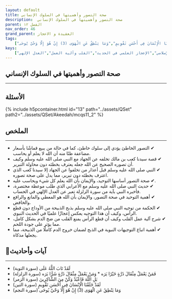 ```yaml
---
layout: default
title: صحة التصور وأهميتها في السلوك الإنساني
description:  صحة التصور وأهميتها في السلوك الإنساني
parent: الفصل ١٢
nav_order: 46
grand_parent: العقيدة و الاعجاز
tags: 
    ["لَقَدْ تَابَ اللَّهُ عَلَى","فَمَنْ يَعْمَلْ مِثْقَالَ ذَرَّةٍ خَيْرًا يَرَه * وَمَنْ يَعْمَلْ مِثْقَالَ ذَرَّةٍ شَرًّا يَرَه","بَلِ اللَّهَ فَاعْبُدْ وَكُنْ مِنَ الشَّاكِرِينَ","لَقَدْ خَلَقْنَا الْإِنْسَانَ فِي أَحْسَنِ تَقْوِيمٍ","وَمَا يَنْطِقُ عَنِ الْهَوَى (3) إِنْ هُوَ إِلَّا وَحْيٌ يُوحَى"]
keys:
    ["صحة التصور","التوحيد","سيدنا كعب بن مالك","الذبح الإسلامي","الإعجاز العلمي في الحديث","القلب وآلية العمل","العدل الإلهي"]
---
```

## ‏صحة التصور وأهميتها في السلوك الإنساني
***
## الأسئلة 
{% include h5pcontainer.html id="13" path="../assets/QSet" path2="../assets/QSet/Akeedah/mcqs11_2" %}
## الملخص
***
- ‏✔ التصور الخاطئ يؤدي إلى سلوك خاطئ، كما في حالة من يبيع قماشًا بأسعار مضاعفة ظنًا منه أن الله لا يعلم أو يحاسب. 
- ‏✔ قصة سيدنا كعب بن مالك تخلفه عن الجهاد مع النبي صلى الله عليه وسلم وكيف أن تصوره الصحيح عن الله جعله يعترف بخطئه دون محاولة التبرير. 
- ‏✔ النبي صلى الله عليه وسلم قبل أعذار من تخلفوا عن الجهاد إلا سيدنا كعب الذي اعترف بخطئه دون تبرير، مما يدل على صحة تصوره. 
- ‏✔ صحة التصور أساسها التوحيد، والإيمان بأن الله يعلم كل شيء ويحاسب عليه. 
- ‏✔ حديث النبي صلى الله عليه وسلم مع الأعرابي الذي طلب موعظة مختصرة، فأخبره النبي بآية من سورة الزلزلة تعبر عن العدل الإلهي في الحساب. 
- ‏✔ أهمية التوحيد في صحة التصور، والإيمان بأن الله هو المعطي والمانع والرافع والخافض. 
- ‏✔ الحكمة من توجيه النبي صلى الله عليه وسلم بذبح الذبيحة من الأوداج دون قطع الرأس، وكيف أن هذا التوجيه يعكس إعجازًا علميًا في الحديث النبوي. 
- ‏✔ شرح آلية عمل القلب وكيف أن قطع الرأس يمنع القلب من ضخ الدم بشكل كامل، مما يؤثر على جودة اللحم. 
- ‏✔ أهمية اتباع التوجيهات النبوية في الذبح لضمان خروج الدم كاملًا من الذبيحة، مما يجعلها مذكاة. 

## 📜آيات وأحاديث
***
- ‏لَقَدْ تَابَ اللَّهُ عَلَى (سورة التوبة)
- ‏فَمَنْ يَعْمَلْ مِثْقَالَ ذَرَّةٍ خَيْرًا يَرَه * وَمَنْ يَعْمَلْ مِثْقَالَ ذَرَّةٍ شَرًّا يَرَه (سورة الزلزلة)
- ‏بَلِ اللَّهَ فَاعْبُدْ وَكُنْ مِنَ الشَّاكِرِينَ (سورة الزمر)
- ‏لَقَدْ خَلَقْنَا الْإِنْسَانَ فِي أَحْسَنِ تَقْوِيمٍ (سورة التين)
- ‏وَمَا يَنْطِقُ عَنِ الْهَوَى (3) إِنْ هُوَ إِلَّا وَحْيٌ يُوحَى (سورة النجم)

